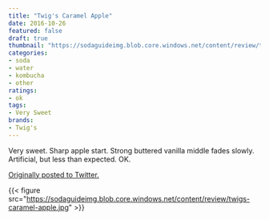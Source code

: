 ```yaml
---
title: "Twig's Caramel Apple"
date: 2016-10-26
featured: false
draft: true
thumbnail: "https://sodaguideimg.blob.core.windows.net/content/review/thumbs/twigs-caramel-apple.jpg"
categories:
- soda
- water
- kombucha
- other
ratings:
- ok
tags:
- Very Sweet
brands:
- Twig's
---
```


Very sweet. Sharp apple start. Strong buttered vanilla middle fades slowly. Artificial, but less than expected. OK.

[Originally posted to Twitter.](https://twitter.com/Cavorter/status/791341142218596352)

{{< figure src="https://sodaguideimg.blob.core.windows.net/content/review/twigs-caramel-apple.jpg" >}}

